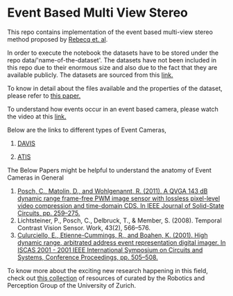 # Event Based Multi View Stereo

This repo contains implementation of the event based multi-view stereo method proposed by <a href="https://link.springer.com/article/10.1007/s11263-017-1050-6"> Rebecq et. al</a>. 

In order to execute the notebook the datasets have to be stored under the repo data/'name-of-the-dataset'. The datasets have not been included in this repo due to their enormous size and also due to the fact that they are available publicly. The datasets are sourced from this <a href="http://rpg.ifi.uzh.ch/davis_data.html">link.</a>

To know in detail about the files available and the properties of the dataset, please refer to <a href="https://arxiv.org/pdf/1610.08336.pdf">this paper.</a>

To understand how events occur in an event based camera, please watch the video at this <a href="https://www.youtube.com/watch?v=kPCZESVfHoQ">link.</a>

Below are the links to different types of Event Cameras,

1. <a href="http://inivation.com/"> DAVIS </a>

2. <a href="https://www.prophesee.ai/"> ATIS </a>


The Below Papers might be helpful to understand the anatomy of Event Cameras in General
<ol>
    <li><a href="https://ieeexplore.ieee.org/document/5648367">Posch, C., Matolin, D., and Wohlgenannt, R. (2011). A QVGA 143 dB dynamic range frame-free PWM image sensor with lossless pixel-level video compression and time-domain CDS. In IEEE Journal of Solid-State Circuits, pp. 259–275.</a></li>
    <li>Lichtsteiner, P., Posch, C., Delbruck, T., & Member, S. (2008). Temporal Contrast Vision Sensor. Work, 43(2), 566–576.</li> 
    <li><a href="https://ieeexplore.ieee.org/document/921358/">Culurciello, E., Etienne-Cummings, R., and Boahen, K. (2001). High dynamic range, arbitrated address event representation digital imager. In ISCAS 2001 - 2001 IEEE International Symposium on Circuits and Systems, Conference Proceedings, pp. 505–508.</a></li>
</ol>
 
 To know more about the exciting new research happening in this field, check out <a href="https://github.com/uzh-rpg/event-based_vision_resources">this collection</a> of resources of curated by the Robotics and Perception Group of the University of Zurich.
